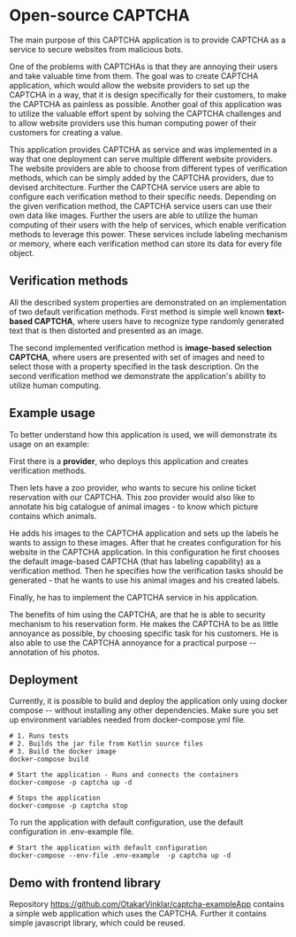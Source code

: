 # Open-source CAPTCHA

The main purpose of this CAPTCHA application is to provide CAPTCHA as a service to secure websites from malicious bots.

One of the problems with CAPTCHAs is that they are annoying their users and take valuable time from them.
The goal was to create CAPTCHA application, which would allow the website providers to set up the CAPTCHA in a way, that it is design specifically for their customers, to make the CAPTCHA as painless as possible.
Another goal of this application was to utilize the valuable effort spent by solving the CAPTCHA challenges and to allow website providers use this human computing power of their customers for creating a value.

This application provides CAPTCHA as service and was implemented in a way that one deployment can serve multiple different website providers. The website providers are able to choose from different types of verification methods, which can be simply added by the CAPTCHA providers, due to devised architecture. Further the CAPTCHA service users are able to configure each verification method to their specific needs. Depending on the given verification method, the CAPTCHA service users can use their own data like images. Further the users are able to utilize the human computing of their users with the help of services, which enable verification methods to leverage this power. These services include labeling mechanism or memory, where each verification method can store its data for every file object.

## Verification methods

All the described system properties are demonstrated on an implementation of two default verification methods.
First method is simple well known **text-based CAPTCHA**, where users have to recognize type randomly generated text that is then distorted and presented as an image.

The second implemented verification method is **image-based selection CAPTCHA**, where users are presented with set of images and need to select those with a property specified in the task description. On the second verification method we demonstrate the application's ability to utilize human computing.

## Example usage
To better understand how this application is used, we will demonstrate its usage on an example:

First there is a **provider**, who deploys this application and creates verification methods.

Then lets have a zoo provider, who wants to secure his online ticket reservation with our CAPTCHA. This zoo provider would also like to annotate his big catalogue of animal images - to know which picture contains which animals.

He adds his images to the CAPTCHA application and sets up the labels he wants to assign to these images.
After that he creates configuration for his website in the CAPTCHA application. In this configuration he first chooses the default image-based CAPTCHA (that has labeling capability) as a verification method. Then he specifies how the verification tasks should be generated - that he wants to use his animal images and his created labels.

Finally, he has to implement the CAPTCHA service in his application.

The benefits of him using the CAPTCHA, are that he is able to security mechanism to his reservation form. He makes the CAPTCHA to be as little annoyance as possible, by choosing specific task for his customers. He is also able to use the CAPTCHA annoyance for a practical purpose -- annotation of his photos.


## Deployment

Currently, it is possible to build and deploy the application only using docker compose -- without installing any other dependencies. Make sure you set up environment variables needed from docker-compose.yml file.

```
# 1. Runs tests
# 2. Builds the jar file from Kotlin source files
# 3. Build the docker image
docker-compose build

# Start the application - Runs and connects the containers
docker-compose -p captcha up -d

# Stops the application
docker-compose -p captcha stop
```

To run the application with default configuration, use the default configuration in .env-example file.

```
# Start the application with default configuration
docker-compose --env-file .env-example  -p captcha up -d
```

## Demo with frontend library
Repository https://github.com/OtakarVinklar/captcha-exampleApp
contains a simple web application which uses the CAPTCHA. Further it contains simple javascript library, which could be reused.
